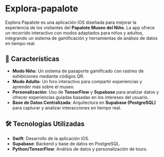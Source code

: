 # Explora-papalote

Explora Papalote es una aplicación iOS diseñada para mejorar la experiencia de los visitantes del **Papalote Museo del Niño**. La app ofrece un recorrido interactivo con modos adaptados para niños y adultos, integrando un sistema de gamificación y herramientas de análisis de datos en tiempo real.

## 📱 Características
- **Modo Niño**: Un sistema de pasaporte gamificado con rastreo de exhibiciones mediante códigos QR.
- **Modo Adulto**: Un foro interactivo para compartir experiencias y aprender más sobre el museo.
- **Personalización**: Uso de **TensorFlow** y **Supabase** para analizar datos y ofrecer experiencias guiadas basadas en los intereses del usuario.
- **Base de Datos Centralizada**: Arquitectura en **Supabase (PostgreSQL)** para capturar y analizar interacciones en tiempo real.

## 🛠️ Tecnologías Utilizadas
- **Swift**: Desarrollo de la aplicación iOS.
- **Supabase**: Backend y base de datos en PostgreSQL.
- **Python/TensorFlow**: Análisis de datos y personalización de tours.
